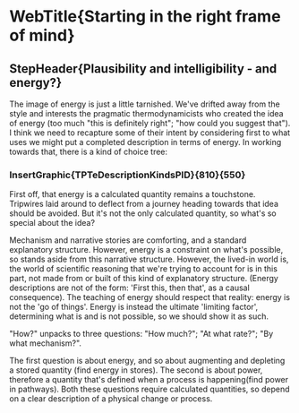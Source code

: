 # WebTitle{Starting in the right frame of mind}

## StepHeader{Plausibility and intelligibility - and energy?}

The image of energy is just a little tarnished. We've drifted away from the style and interests the pragmatic thermodynamicists who created the idea of energy (too much "this is definitely right"; "how could you suggest that"). I think we need to recapture some of their intent by considering first to what uses we might put a completed description in terms of energy. In working towards that, there is a kind of choice tree:

### InsertGraphic{TPTeDescriptionKindsPID}{810}{550}

First off, that energy is a calculated quantity remains a touchstone. Tripwires laid around to deflect from a journey heading towards that idea should be avoided. But it's not the only calculated quantity, so what's so special about the idea?

Mechanism and narrative stories are comforting, and a standard explanatory structure. However, energy is a constraint on what's possible, so stands aside from this narrative structure. However, the lived-in world is, the world of scientific reasoning that we're trying to account for is in this part, not made from or built of this kind of explanatory structure. (Energy descriptions are not of the form: 'First this, then that', as a causal consequence). The teaching of energy should respect that reality: energy is not the 'go of things'. Energy is instead the ultimate 'limiting factor', determining what is and is not possible, so we should show it as such.

"How?" unpacks to three questions: "How much?"; "At what rate?"; "By what mechanism?".

The first question is about energy, and so about augmenting and depleting a stored quantity (find energy in stores). The second is about power, therefore a quantity that's defined when a process is happening(find power in pathways). Both these questions require calculated quantities, so depend on a clear description of a physical change or process.

